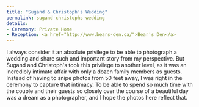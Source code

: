 ```yaml
---
title: "Sugand & Christoph's Wedding"
permalink: sugand-christophs-wedding
details:
- Ceremony: Private Home
- Reception: <a href="http://www.bears-den.ca/">Bear's Den</a>
---
```

I always consider it an absolute privilege to be able to photograph a wedding and share such and important story from my perspective. But Sugand and Christoph's took this privilege to another level, as it was an incredibly intimate affair with only a dozen family members as guests. Instead of having to snipe photos from 50 feet away, I was right in the ceremony to capture that intimacy. To be able to spend so much time with the couple and their guests so closely over the course of a beautiful day was a dream as a photographer, and I hope the photos here reflect that.